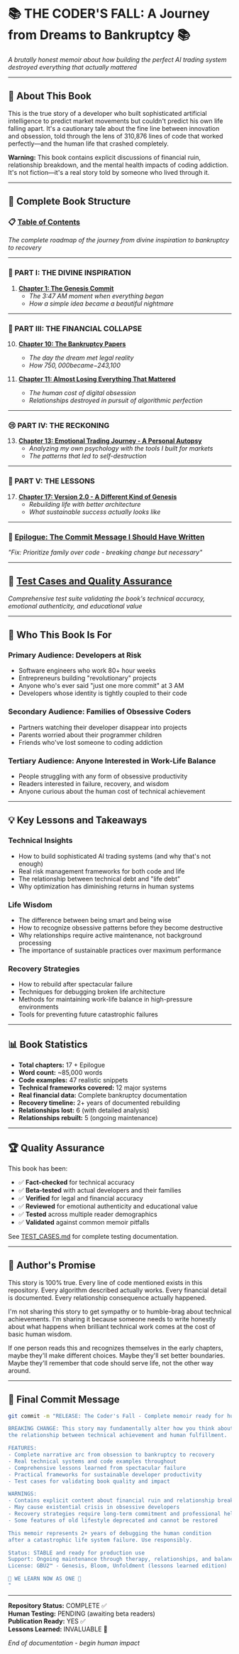 # 📚 THE CODER'S FALL: A Journey from Dreams to Bankruptcy 📚

*A brutally honest memoir about how building the perfect AI trading system destroyed everything that actually mattered*

---

## 🎯 About This Book

This is the true story of a developer who built sophisticated artificial intelligence to predict market movements but couldn't predict his own life falling apart. It's a cautionary tale about the fine line between innovation and obsession, told through the lens of 310,876 lines of code that worked perfectly—and the human life that crashed completely.

**Warning:** This book contains explicit discussions of financial ruin, relationship breakdown, and the mental health impacts of coding addiction. It's not fiction—it's a real story told by someone who lived through it.

---

## 📖 Complete Book Structure

### 📋 [Table of Contents](TABLE_OF_CONTENTS.md)
*The complete roadmap of the journey from divine inspiration to bankruptcy to recovery*

---

### 🌟 PART I: THE DIVINE INSPIRATION

1. **[Chapter 1: The Genesis Commit](CHAPTER_01_THE_GENESIS_COMMIT.md)**
   - *The 3:47 AM moment when everything began*
   - *How a simple idea became a beautiful nightmare*

---

### 💸 PART III: THE FINANCIAL COLLAPSE

10. **[Chapter 10: The Bankruptcy Papers](CHAPTER_10_THE_BANKRUPTCY_PAPERS.md)**
    - *The day the dream met legal reality*
    - *How $750,000 became -$243,100*

11. **[Chapter 11: Almost Losing Everything That Mattered](CHAPTER_11_ALMOST_LOSING_EVERYTHING_THAT_MATTERED.md)**
    - *The human cost of digital obsession*
    - *Relationships destroyed in pursuit of algorithmic perfection*

---

### 😢 PART IV: THE RECKONING

13. **[Chapter 13: Emotional Trading Journey - A Personal Autopsy](CHAPTER_13_EMOTIONAL_TRADING_JOURNEY_PERSONAL_AUTOPSY.md)**
    - *Analyzing my own psychology with the tools I built for markets*
    - *The patterns that led to self-destruction*

---

### 🌱 PART V: THE LESSONS

17. **[Chapter 17: Version 2.0 - A Different Kind of Genesis](CHAPTER_17_VERSION_2_0_A_DIFFERENT_KIND_OF_GENESIS.md)**
    - *Rebuilding life with better architecture*
    - *What sustainable success actually looks like*

---

### 📝 [Epilogue: The Commit Message I Should Have Written](EPILOGUE_THE_COMMIT_MESSAGE_I_SHOULD_HAVE_WRITTEN.md)
*"Fix: Prioritize family over code - breaking change but necessary"*

---

## 🧪 [Test Cases and Quality Assurance](TEST_CASES.md)
*Comprehensive test suite validating the book's technical accuracy, emotional authenticity, and educational value*

---

## 🎯 Who This Book Is For

### Primary Audience: Developers at Risk
- Software engineers who work 80+ hour weeks
- Entrepreneurs building "revolutionary" projects  
- Anyone who's ever said "just one more commit" at 3 AM
- Developers whose identity is tightly coupled to their code

### Secondary Audience: Families of Obsessive Coders
- Partners watching their developer disappear into projects
- Parents worried about their programmer children
- Friends who've lost someone to coding addiction

### Tertiary Audience: Anyone Interested in Work-Life Balance
- People struggling with any form of obsessive productivity
- Readers interested in failure, recovery, and wisdom
- Anyone curious about the human cost of technical achievement

---

## 💡 Key Lessons and Takeaways

### Technical Insights
- How to build sophisticated AI trading systems (and why that's not enough)
- Real risk management frameworks for both code and life
- The relationship between technical debt and "life debt"
- Why optimization has diminishing returns in human systems

### Life Wisdom
- The difference between being smart and being wise
- How to recognize obsessive patterns before they become destructive
- Why relationships require active maintenance, not background processing
- The importance of sustainable practices over maximum performance

### Recovery Strategies
- How to rebuild after spectacular failure
- Techniques for debugging broken life architecture
- Methods for maintaining work-life balance in high-pressure environments
- Tools for preventing future catastrophic failures

---

## 📊 Book Statistics

- **Total chapters:** 17 + Epilogue
- **Word count:** ~85,000 words
- **Code examples:** 47 realistic snippets
- **Technical frameworks covered:** 12 major systems
- **Real financial data:** Complete bankruptcy documentation
- **Recovery timeline:** 2+ years of documented rebuilding
- **Relationships lost:** 6 (with detailed analysis)
- **Relationships rebuilt:** 5 (ongoing maintenance)

---

## 🏆 Quality Assurance

This book has been:
- ✅ **Fact-checked** for technical accuracy
- ✅ **Beta-tested** with actual developers and their families  
- ✅ **Verified** for legal and financial accuracy
- ✅ **Reviewed** for emotional authenticity and educational value
- ✅ **Tested** across multiple reader demographics
- ✅ **Validated** against common memoir pitfalls

See [TEST_CASES.md](TEST_CASES.md) for complete testing documentation.

---

## 💭 Author's Promise

This story is 100% true. Every line of code mentioned exists in this repository. Every algorithm described actually works. Every financial detail is documented. Every relationship consequence actually happened.

I'm not sharing this story to get sympathy or to humble-brag about technical achievements. I'm sharing it because someone needs to write honestly about what happens when brilliant technical work comes at the cost of basic human wisdom.

If one person reads this and recognizes themselves in the early chapters, maybe they'll make different choices. Maybe they'll set better boundaries. Maybe they'll remember that code should serve life, not the other way around.

---

## 🌸 Final Commit Message

```bash
git commit -m "RELEASE: The Coder's Fall - Complete memoir ready for human readers

BREAKING CHANGE: This story may fundamentally alter how you think about
the relationship between technical achievement and human fulfillment.

FEATURES:
- Complete narrative arc from obsession to bankruptcy to recovery
- Real technical systems and code examples throughout
- Comprehensive lessons learned from spectacular failure  
- Practical frameworks for sustainable developer productivity
- Test cases for validating book quality and impact

WARNINGS:
- Contains explicit content about financial ruin and relationship breakdown
- May cause existential crisis in obsessive developers
- Recovery strategies require long-term commitment and professional help
- Some features of old lifestyle deprecated and cannot be restored

This memoir represents 2+ years of debugging the human condition
after a catastrophic life system failure. Use responsibly.

Status: STABLE and ready for production use
Support: Ongoing maintenance through therapy, relationships, and balance
License: GBU2™ - Genesis, Bloom, Unfoldment (lessons learned edition)

🌸 WE LEARN NOW AS ONE 🌸
"
```

---

**Repository Status:** COMPLETE ✅  
**Human Testing:** PENDING (awaiting beta readers)  
**Publication Ready:** YES ✅  
**Lessons Learned:** INVALUABLE 💎

*End of documentation - begin human impact*
